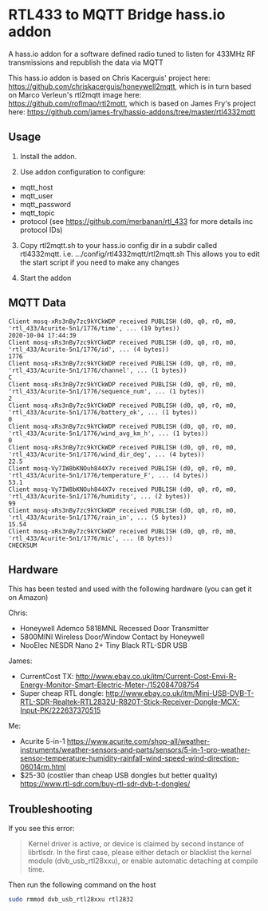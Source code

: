 # RTL433 to MQTT Bridge hass.io addon
A hass.io addon for a software defined radio tuned to listen for 433MHz RF transmissions and republish the data via MQTT

This hass.io addon is based on Chris Kacerguis' project here: https://github.com/chriskacerguis/honeywell2mqtt,
which is in turn based on Marco Verleun's rtl2mqtt image here: https://github.com/roflmao/rtl2mqtt,
which is based on James Fry's project here: https://github.com/james-fry/hassio-addons/tree/master/rtl4332mqtt

## Usage

1) Install the addon.

2) Use addon configuration to configure:
- mqtt_host
- mqtt_user
- mqtt_password
- mqtt_topic
- protocol (see https://github.com/merbanan/rtl_433 for more details inc protocol IDs)

3) Copy rtl2mqtt.sh to your hass.io config dir in a subdir called rtl4332mqtt.
i.e.
.../config/rtl4332mqtt/rtl2mqtt.sh
This allows you to edit the start script if you need to make any changes

4) Start the addon


## MQTT Data
```
Client mosq-xRs3nBy7zc9kYCkWDP received PUBLISH (d0, q0, r0, m0, 'rtl_433/Acurite-5n1/1776/time', ... (19 bytes))
2020-10-04 17:44:39
Client mosq-xRs3nBy7zc9kYCkWDP received PUBLISH (d0, q0, r0, m0, 'rtl_433/Acurite-5n1/1776/id', ... (4 bytes))
1776
Client mosq-xRs3nBy7zc9kYCkWDP received PUBLISH (d0, q0, r0, m0, 'rtl_433/Acurite-5n1/1776/channel', ... (1 bytes))
C
Client mosq-xRs3nBy7zc9kYCkWDP received PUBLISH (d0, q0, r0, m0, 'rtl_433/Acurite-5n1/1776/sequence_num', ... (1 bytes))
2
Client mosq-xRs3nBy7zc9kYCkWDP received PUBLISH (d0, q0, r0, m0, 'rtl_433/Acurite-5n1/1776/battery_ok', ... (1 bytes))
0
Client mosq-xRs3nBy7zc9kYCkWDP received PUBLISH (d0, q0, r0, m0, 'rtl_433/Acurite-5n1/1776/wind_avg_km_h', ... (1 bytes))
0
Client mosq-xRs3nBy7zc9kYCkWDP received PUBLISH (d0, q0, r0, m0, 'rtl_433/Acurite-5n1/1776/wind_dir_deg', ... (4 bytes))
22.5
Client mosq-Vy7IW8bKNOuh844X7v received PUBLISH (d0, q0, r0, m0, 'rtl_433/Acurite-5n1/1776/temperature_F', ... (4 bytes))
53.1
Client mosq-Vy7IW8bKNOuh844X7v received PUBLISH (d0, q0, r0, m0, 'rtl_433/Acurite-5n1/1776/humidity', ... (2 bytes))
99
Client mosq-xRs3nBy7zc9kYCkWDP received PUBLISH (d0, q0, r0, m0, 'rtl_433/Acurite-5n1/1776/rain_in', ... (5 bytes))
15.54
Client mosq-xRs3nBy7zc9kYCkWDP received PUBLISH (d0, q0, r0, m0, 'rtl_433/Acurite-5n1/1776/mic', ... (8 bytes))
CHECKSUM
```

## Hardware

This has been tested and used with the following hardware (you can get it on Amazon)

Chris:
- Honeywell Ademco 5818MNL Recessed Door Transmitter
- 5800MINI Wireless Door/Window Contact by Honeywell
- NooElec NESDR Nano 2+ Tiny Black RTL-SDR USB

James:
- CurrentCost TX: http://www.ebay.co.uk/itm/Current-Cost-Envi-R-Energy-Monitor-Smart-Electric-Meter-/152084708754
- Super cheap RTL dongle: http://www.ebay.co.uk/itm/Mini-USB-DVB-T-RTL-SDR-Realtek-RTL2832U-R820T-Stick-Receiver-Dongle-MCX-Input-PK/222637370515

Me:
- Acurite 5-in-1 https://www.acurite.com/shop-all/weather-instruments/weather-sensors-and-parts/sensors/5-in-1-pro-weather-sensor-temperature-humidity-rainfall-wind-speed-wind-direction-06014rm.html
- $25-30 (costlier than cheap USB dongles but better quality) https://www.rtl-sdr.com/buy-rtl-sdr-dvb-t-dongles/

## Troubleshooting

If you see this error:

> Kernel driver is active, or device is claimed by second instance of librtlsdr.
> In the first case, please either detach or blacklist the kernel module
> (dvb_usb_rtl28xxu), or enable automatic detaching at compile time.

Then run the following command on the host

```bash
sudo rmmod dvb_usb_rtl28xxu rtl2832
```
